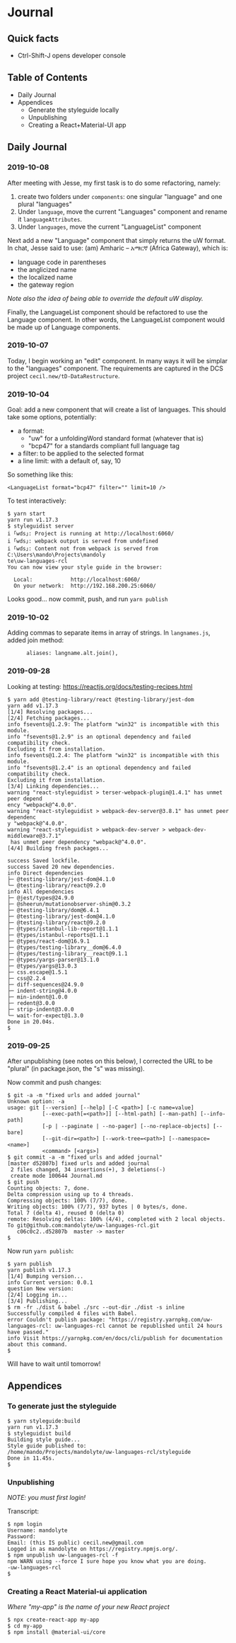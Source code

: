 # Journal

## Quick facts

- Ctrl-Shift-J opens developer console

## Table of Contents

- Daily Journal
- Appendices
    - Generate the styleguide locally
    - Unpublishing
    - Creating a React+Material-UI app


## Daily Journal

### 2019-10-08

After meeting with Jesse, my first task is to do some refactoring, namely:
1. create two folders under `components`: one singular "language" and one plural "languages"
2. Under `language`, move the current "Languages" component and rename it `languageAttributes`.
3. Under `languages`, move the current "LanguageList" component

Next add a new "Language" component that simply returns the uW format. In chat, Jesse said to use: 
(am) Amharic – አማርኛ (Africa Gateway), which is:

- language code in parentheses
- the anglicized name
- the localized name
- the gateway region

*Note also the idea of being able to override the default uW display.*

Finally, the LanguageList component should be refactored to use the Language component. In other words, the LanguageList component would be made up of Language components.

### 2019-10-07

Today, I begin working an "edit" component. In many ways it will be simplar to the "languages" component. The requirements are captured in the DCS project `cecil.new/tD-DataRestructure`.

### 2019-10-04

Goal: add a new component that will create a list of languages. This should take some options, potentially:
- a format: 
    - "uw" for a unfoldingWord standard format (whatever that is)
    - "bcp47" for a standards compliant full language tag
- a filter: to be applied to the selected format
- a line limit: with a default of, say, 10

So something like this:
```
<LanguageList format="bcp47" filter="" limit=10 />
```

To test interactively:
```
$ yarn start
yarn run v1.17.3
$ styleguidist server
i ｢wds｣: Project is running at http://localhost:6060/
i ｢wds｣: webpack output is served from undefined
i ｢wds｣: Content not from webpack is served from C:\Users\mando\Projects\mandoly
te\uw-languages-rcl
You can now view your style guide in the browser:

  Local:            http://localhost:6060/
  On your network:  http://192.168.200.25:6060/

```

Looks good... now commit, push, and run `yarn publish`

### 2019-10-02

Adding commas to separate items in array of strings. In `langnames.js`, 
added join method:
```
      aliases: langname.alt.join(),
```


### 2019-09-28

Looking at testing: https://reactjs.org/docs/testing-recipes.html

```
$ yarn add @testing-library/react @testing-library/jest-dom
yarn add v1.17.3
[1/4] Resolving packages...
[2/4] Fetching packages...
info fsevents@1.2.9: The platform "win32" is incompatible with this module.
info "fsevents@1.2.9" is an optional dependency and failed compatibility check.
Excluding it from installation.
info fsevents@1.2.4: The platform "win32" is incompatible with this module.
info "fsevents@1.2.4" is an optional dependency and failed compatibility check.
Excluding it from installation.
[3/4] Linking dependencies...
warning "react-styleguidist > terser-webpack-plugin@1.4.1" has unmet peer depend
ency "webpack@^4.0.0".
warning "react-styleguidist > webpack-dev-server@3.8.1" has unmet peer dependenc
y "webpack@^4.0.0".
warning "react-styleguidist > webpack-dev-server > webpack-dev-middleware@3.7.1"
 has unmet peer dependency "webpack@^4.0.0".
[4/4] Building fresh packages...

success Saved lockfile.
success Saved 20 new dependencies.
info Direct dependencies
├─ @testing-library/jest-dom@4.1.0
└─ @testing-library/react@9.2.0
info All dependencies
├─ @jest/types@24.9.0
├─ @sheerun/mutationobserver-shim@0.3.2
├─ @testing-library/dom@6.4.1
├─ @testing-library/jest-dom@4.1.0
├─ @testing-library/react@9.2.0
├─ @types/istanbul-lib-report@1.1.1
├─ @types/istanbul-reports@1.1.1
├─ @types/react-dom@16.9.1
├─ @types/testing-library__dom@6.4.0
├─ @types/testing-library__react@9.1.1
├─ @types/yargs-parser@13.1.0
├─ @types/yargs@13.0.3
├─ css.escape@1.5.1
├─ css@2.2.4
├─ diff-sequences@24.9.0
├─ indent-string@4.0.0
├─ min-indent@1.0.0
├─ redent@3.0.0
├─ strip-indent@3.0.0
└─ wait-for-expect@1.3.0
Done in 20.04s.
$

```

### 2019-09-25 

After unpublishing (see notes on this below), I corrected the URL to be
"plural" (in package.json, the "s" was missing).

Now commit and push changes:
```
$ git -a -m "fixed urls and added journal"
Unknown option: -a
usage: git [--version] [--help] [-C <path>] [-c name=value]
           [--exec-path[=<path>]] [--html-path] [--man-path] [--info-path]
           [-p | --paginate | --no-pager] [--no-replace-objects] [--bare]
           [--git-dir=<path>] [--work-tree=<path>] [--namespace=<name>]
           <command> [<args>]
$ git commit -a -m "fixed urls and added journal"
[master d52807b] fixed urls and added journal
 2 files changed, 34 insertions(+), 3 deletions(-)
 create mode 100644 Journal.md
$ git push
Counting objects: 7, done.
Delta compression using up to 4 threads.
Compressing objects: 100% (7/7), done.
Writing objects: 100% (7/7), 937 bytes | 0 bytes/s, done.
Total 7 (delta 4), reused 0 (delta 0)
remote: Resolving deltas: 100% (4/4), completed with 2 local objects.
To git@github.com:mandolyte/uw-languages-rcl.git
   c06c0c2..d52807b  master -> master
$
```

Now run `yarn publish`:
```
$ yarn publish
yarn publish v1.17.3
[1/4] Bumping version...
info Current version: 0.0.1
question New version:
[2/4] Logging in...
[3/4] Publishing...
$ rm -fr ./dist & babel ./src --out-dir ./dist -s inline
Successfully compiled 4 files with Babel.
error Couldn't publish package: "https://registry.yarnpkg.com/uw-languages-rcl: uw-languages-rcl cannot be republished until 24 hours have passed."
info Visit https://yarnpkg.com/en/docs/cli/publish for documentation about this command.
$
```
Will have to wait until tomorrow!

## Appendices

### To generate just the styleguide

```
$ yarn styleguide:build
yarn run v1.17.3
$ styleguidist build
Building style guide...
Style guide published to:
/home/mando/Projects/mandolyte/uw-languages-rcl/styleguide
Done in 11.45s.
$
```

### Unpublishing

*NOTE: you must first login!*

Transcript:
```
$ npm login
Username: mandolyte
Password:
Email: (this IS public) cecil.new@gmail.com
Logged in as mandolyte on https://registry.npmjs.org/.
$ npm unpublish uw-languages-rcl -f
npm WARN using --force I sure hope you know what you are doing.
-uw-languages-rcl
$
```

### Creating a React Material-ui application

*Where "my-app" is the name of your new React project*

```
$ npx create-react-app my-app
$ cd my-app
$ npm install @material-ui/core
```
